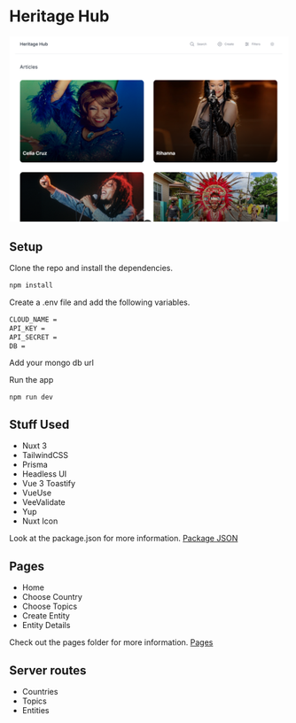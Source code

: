 # Heritage Hub

![Home Page](/public/ss.png)

## Setup

Clone the repo and install the dependencies.

```bash
npm install
```

Create a .env file and add the following variables.

```.env
CLOUD_NAME =
API_KEY =
API_SECRET =
DB =
```

Add your mongo db url

Run the app

```bash
npm run dev
```

## Stuff Used

- Nuxt 3
- TailwindCSS
- Prisma
- Headless UI
- Vue 3 Toastify
- VueUse
- VeeValidate
- Yup
- Nuxt Icon

Look at the package.json for more information. [Package JSON](/package.json)

## Pages

- Home
- Choose Country
- Choose Topics
- Create Entity
- Entity Details

Check out the pages folder for more information. [Pages](/pages/index.vue)

## Server routes

- Countries
- Topics
- Entities
